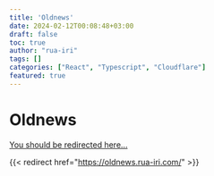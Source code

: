 ```yaml
---
title: 'Oldnews'
date: 2024-02-12T00:08:48+03:00
draft: false
toc: true
author: "rua-iri"
tags: []
categories: ["React", "Typescript", "Cloudflare"]
featured: true
---
```


# Oldnews

[You should be redirected here...](https://oldnews.rua-iri.com/)


{{< redirect href="https://oldnews.rua-iri.com/" >}}